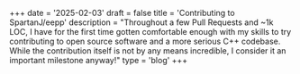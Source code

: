 +++
date = '2025-02-03'
draft = false
title = 'Contributing to SpartanJ/eepp'
description = "Throughout a few Pull Requests and ~1k LOC, I have for the first time gotten comfortable enough with my skills to try contributing to open source software and a more serious C++ codebase. While the contribution itself is not by any means incredible, I consider it an important milestone anyway!"
type = 'blog'
+++